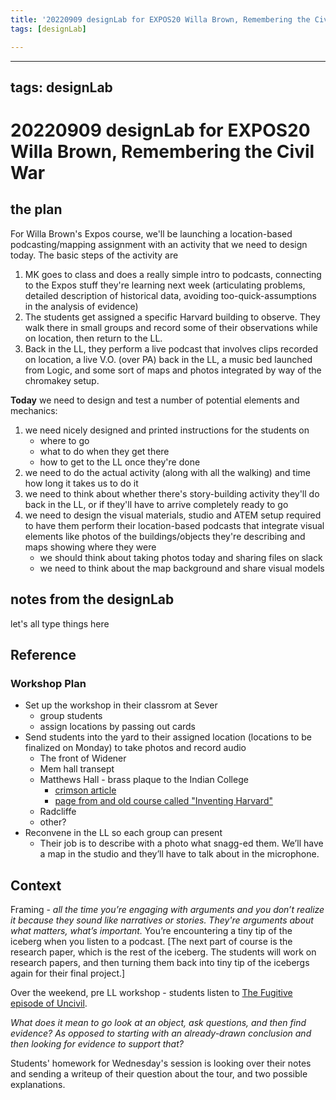 ```yaml
---
title: '20220909 designLab for EXPOS20 Willa Brown, Remembering the Civil War'
tags: [designLab]

---
```


---
tags: designLab
---

# 20220909 designLab for EXPOS20 Willa Brown, Remembering the Civil War


## the plan

For Willa Brown's Expos course, we'll be launching a location-based podcasting/mapping assignment with an activity that we need to design today. The basic steps of the activity are

1. MK goes to class and does a really simple intro to podcasts, connecting to the Expos stuff they're learning next week (articulating problems, detailed description of historical data, avoiding too-quick-assumptions in the analysis of evidence)
2. The students get assigned a specific Harvard building to observe. They walk there in small groups and record some of their observations while on location, then return to the LL.
3. Back in the LL, they perform a live podcast that involves clips recorded on location, a live V.O. (over PA) back in the LL, a music bed launched from Logic, and some sort of maps and photos integrated by way of the chromakey setup.

**Today** we need to design and test a number of potential elements and mechanics: 

1. we need nicely designed and printed instructions for the students on
    - where to go
    - what to do when they get there
    - how to get to the LL once they're done
2. we need to do the actual activity (along with all the walking) and time how long it takes us to do it
3. we need to think about whether there's story-building activity they'll do back in the LL, or if they'll have to arrive completely ready to go
4. we need to design the visual materials, studio and ATEM setup required to have them perform their location-based podcasts that integrate visual elements like photos of the buildings/objects they're describing and maps showing where they were
    - we should think about taking photos today and sharing files on slack
    - we need to think about the map background and share visual models

## notes from the designLab

let's all type things here



## Reference

### Workshop Plan

* Set up the workshop in their classrom at Sever
    * group students
    * assign locations by passing out cards
* Send students into the yard to their assigned location (locations to be finalized on Monday) to take photos and record audio
    * The front of Widener
    * Mem hall transept
    * Matthews Hall - brass plaque to the Indian College
        * [crimson article](https://www.thecrimson.com/article/2011/3/24/harvard-indian-american-native/)
        * [page from and old course called "Inventing Harvard"](https://legacy.sites.fas.harvard.edu/~hsb41/Inventing_Harvard/indian_college.html)
    * Radcliffe
    * other?
* Reconvene in the LL so each group can present
    * Their job is to describe with a photo what snagg-ed them. We’ll have a map in the studio and they’ll have to talk about in the microphone.
    

## Context
Framing - *all the time you’re engaging with arguments and you don’t realize it because they sound like narratives or stories. They're arguments about what matters, what’s important.*
You’re encountering a tiny tip of the iceberg when you listen to a podcast. [The next part of course is the research paper, which is the rest of the iceberg. The students will work on research papers, and then turning them back into tiny tip of the icebergs again for their final project.]

Over the weekend, pre LL workshop - students listen to [The Fugitive episode of Uncivil](https://gimletmedia.com/shows/uncivil/z3hdrm). 

*What does it mean to go look at an object, ask questions, and then find evidence? As opposed to starting with an already-drawn conclusion and then looking for evidence to support that?*

Students' homework for Wednesday's session is looking over their notes and sending a writeup of their question about the tour, and two possible explanations. 


